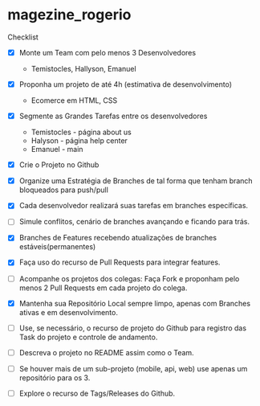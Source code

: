 # magezine_rogerio
Checklist
- [x] Monte um Team com pelo menos 3 Desenvolvedores
  * Temistocles, Hallyson, Emanuel
- [x] Proponha um projeto de até 4h (estimativa de desenvolvimento)
  * Ecomerce em HTML, CSS
- [x] Segmente as Grandes Tarefas entre os desenvolvedores
  * Temistocles - página about us
  * Halyson - página help center
  * Emanuel - main 
- [x] Crie o Projeto no Github
- [x] Organize uma Estratégia de Branches de tal forma que tenham branch bloqueados para push/pull
- [x] Cada desenvolvedor realizará suas tarefas em branches específicas.
- [ ] Simule conflitos, cenário de branches avançando e ficando para trás. 
- [x] Branches de Features recebendo atualizações de branches estáveis(permanentes)
- [x] Faça uso do recurso de Pull Requests para integrar features.
- [ ] Acompanhe os projetos dos colegas: Faça Fork e proponham pelo menos 2 Pull Requests em cada projeto do colega.
- [x] Mantenha sua Repositório Local sempre limpo, apenas com Branches ativas e em desenvolvimento.
- [ ] Use, se necessário, o recurso de projeto do Github para registro das Task do projeto e controle de andamento.
- [ ] Descreva o projeto no README assim como o Team.
- [ ] Se houver mais de um sub-projeto (mobile, api, web) use apenas um repositório para os 3.
- [ ] Explore o recurso de Tags/Releases do Github.

